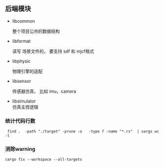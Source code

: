 ## 后端模块

- libcommon

   整个项目公共的数据结构

- libformat

   读写 场景文件的， 要支持 sdf 和 mjcf格式

- libphysic

   物理引擎的适配

- libsensor

   传感器仿真， 比如 imu，camera

- libsimulator   
  ​ 仿真主控逻辑

### 统计代码行数

```shell
 find .  -path "./target" -prune -o   -type f -name "*.rs"  | xargs wc -l
```



### 消除warning

```shell
cargo fix --workspace --all-targets
```

